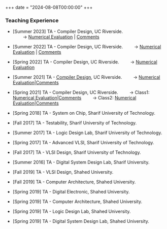 +++
date = "2024-08-08T00:00:00"
+++

### Teaching Experience

- [Summer 2023] TA - Compiler Design, UC Riverside.  
  &nbsp;&nbsp;&nbsp;&nbsp;&nbsp;&nbsp;&nbsp;&nbsp;→ [Numerical Evaluation](/uploads/Compiler-Summer23-Evaluation.pdf) | [Comments](/uploads/Compiler-Summer23-Comments.pdf)

- [Summer 2022] TA - Compiler Design, UC Riverside.
  &nbsp;&nbsp;&nbsp;&nbsp;&nbsp;&nbsp;&nbsp;&nbsp;→ [Numerical Evaluation](/uploads/Compiler-Summer22-Evaluation.pdf) | [Comments](/uploads/Compiler-Summer22-Comments.pdf)

- [Spring 2022] TA - Compiler Design, UC Riverside.
  &nbsp;&nbsp;&nbsp;&nbsp;&nbsp;&nbsp;&nbsp;&nbsp;→ [Numerical Evaluation](/uploads/Compiler-Spring22-Evaluation.pdf)

- [Summer 2021] TA - [Compiler Design](https://www.cs.ucr.edu/~mafar001/compiler/index1.html), UC Riverside.
  &nbsp;&nbsp;&nbsp;&nbsp;&nbsp;&nbsp;&nbsp;&nbsp;→ [Numerical Evaluation](/uploads/Compiler-Summer21-Evaluation.pdf)|[Comments](/uploads/Compiler-Summer21-Comments.pdf)

- [Spring 2021] TA - Compiler Design, UC Riverside.
  &nbsp;&nbsp;&nbsp;&nbsp;&nbsp;&nbsp;&nbsp;&nbsp;→ Class1: [Numerical Evaluation](/uploads/Compiler-Spring21-Class1-Evaluation.pdf)|[Comments](/uploads/Compiler-Spring21-Class1-Comments.pdf)
  &nbsp;&nbsp;&nbsp;&nbsp;&nbsp;&nbsp;&nbsp;&nbsp;→ Class2: [Numerical Evaluation](/uploads/Compiler-Spring21-Class2-Evaluation.pdf)|[Comments](/uploads/Compiler-Spring21-Class2-Comments.pdf)

- [Spring 2018] TA - System on Chip, Sharif University of Technology.
- [Fall 2017] TA - Testability, Sharif University of Technology.
- [Summer 2017] TA - Logic Design Lab, Sharif University of Technology. 
- [Spring 2017] TA - Advanced VLSI, Sharif University of Technology.
- [Fall 2017] TA - VLSI Design, Sharif University of Technology.
- [Summer 2016] TA - Digital System Design Lab, Sharif University.
- [Fall 2019] TA - VLSI Design, Shahed University.
- [Fall 2019] TA - Computer Architecture, Shahed University.
- [Spring 2019] TA - Digital Electronic, Shahed University.
- [Spring 2019] TA - Computer Architecture, Shahed University.
- [Spring 2019] TA - Logic Design Lab, Shahed University.
- [Spring 2019] TA - Digital System Design Lab, Shahed University.
